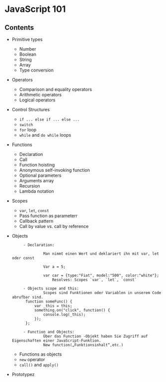 # JavaScript 101

## Contents
- Primitive types
  - Number
  - Boolean
  - String
  - Array
  - Type conversion
- Operators
  - Comparison and equality operators
  - Arithmetic operators
  - Logical operators
- Control Structures
  - `if ... else if ... else ...`
  - `switch`
  - `for` loop
  - `while` and `do while` loops
- Functions
  - Declaration
  - Call
  - Function hoisting
  - Anonymous self-invoking function
  - Optional parameters
  - Arguments array
  - Recursion
  - Lambda notation
- Scopes
  - `var`, `let`, `const`
  - Pass function as parameterr
  - Callback pattern
  - Call by value vs. call by reference
- Objects

           - Declaration:

                    Man nimmt einen Wert und deklariert ihn mit var, let oder const

                    Var a = 5;

                    var car = {type:"Fiat", model:"500", color:"white"};
                        Resolves: Scopes `var`, `let`, `const`

           - Objects scope and this:
                    Scopes sind Funktionen oder Variablen in unserem Code abrufbar sind.
            function someFunc() {
                var _this = this;
                something.on("click", function() {
                    console.log(_this);
                });
            };

           - Function and Objects:
                    Über das Function -Objekt haben Sie Zugriff auf Eigenschaften einer JavaScript-Funktion.
                    New function(„Funktionsinhalt“,etc.)
  - Functions as objects
  - `new` operator
  - `call()` and `apply()`
- Prototypez
